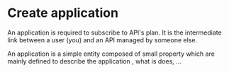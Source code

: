 # Create application

An application is required to subscribe to API's plan. It is the intermediate link between a user (you) and an API
managed by someone else.

An application is a simple entity composed of small property which are mainly defined to describe the application
, what is does, ...
